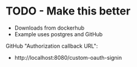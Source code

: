 # TODO - Make this better

- Downloads from dockerhub
- Example uses postgres and GitHub

GitHub "Authorization callback URL":
 - http://localhost:8080/custom-oauth-signin
